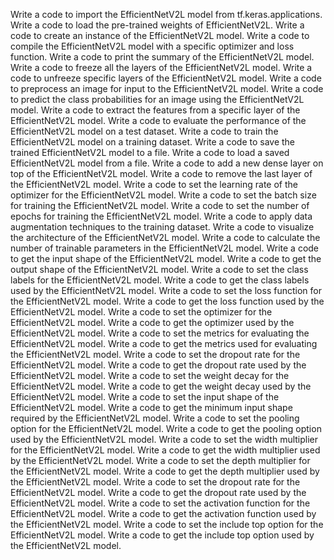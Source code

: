 Write a code to import the EfficientNetV2L model from tf.keras.applications.
Write a code to load the pre-trained weights of EfficientNetV2L.
Write a code to create an instance of the EfficientNetV2L model.
Write a code to compile the EfficientNetV2L model with a specific optimizer and loss function.
Write a code to print the summary of the EfficientNetV2L model.
Write a code to freeze all the layers of the EfficientNetV2L model.
Write a code to unfreeze specific layers of the EfficientNetV2L model.
Write a code to preprocess an image for input to the EfficientNetV2L model.
Write a code to predict the class probabilities for an image using the EfficientNetV2L model.
Write a code to extract the features from a specific layer of the EfficientNetV2L model.
Write a code to evaluate the performance of the EfficientNetV2L model on a test dataset.
Write a code to train the EfficientNetV2L model on a training dataset.
Write a code to save the trained EfficientNetV2L model to a file.
Write a code to load a saved EfficientNetV2L model from a file.
Write a code to add a new dense layer on top of the EfficientNetV2L model.
Write a code to remove the last layer of the EfficientNetV2L model.
Write a code to set the learning rate of the optimizer for the EfficientNetV2L model.
Write a code to set the batch size for training the EfficientNetV2L model.
Write a code to set the number of epochs for training the EfficientNetV2L model.
Write a code to apply data augmentation techniques to the training dataset.
Write a code to visualize the architecture of the EfficientNetV2L model.
Write a code to calculate the number of trainable parameters in the EfficientNetV2L model.
Write a code to get the input shape of the EfficientNetV2L model.
Write a code to get the output shape of the EfficientNetV2L model.
Write a code to set the class labels for the EfficientNetV2L model.
Write a code to get the class labels used by the EfficientNetV2L model.
Write a code to set the loss function for the EfficientNetV2L model.
Write a code to get the loss function used by the EfficientNetV2L model.
Write a code to set the optimizer for the EfficientNetV2L model.
Write a code to get the optimizer used by the EfficientNetV2L model.
Write a code to set the metrics for evaluating the EfficientNetV2L model.
Write a code to get the metrics used for evaluating the EfficientNetV2L model.
Write a code to set the dropout rate for the EfficientNetV2L model.
Write a code to get the dropout rate used by the EfficientNetV2L model.
Write a code to set the weight decay for the EfficientNetV2L model.
Write a code to get the weight decay used by the EfficientNetV2L model.
Write a code to set the input shape of the EfficientNetV2L model.
Write a code to get the minimum input shape required by the EfficientNetV2L model.
Write a code to set the pooling option for the EfficientNetV2L model.
Write a code to get the pooling option used by the EfficientNetV2L model.
Write a code to set the width multiplier for the EfficientNetV2L model.
Write a code to get the width multiplier used by the EfficientNetV2L model.
Write a code to set the depth multiplier for the EfficientNetV2L model.
Write a code to get the depth multiplier used by the EfficientNetV2L model.
Write a code to set the dropout rate for the EfficientNetV2L model.
Write a code to get the dropout rate used by the EfficientNetV2L model.
Write a code to set the activation function for the EfficientNetV2L model.
Write a code to get the activation function used by the EfficientNetV2L model.
Write a code to set the include top option for the EfficientNetV2L model.
Write a code to get the include top option used by the EfficientNetV2L model.